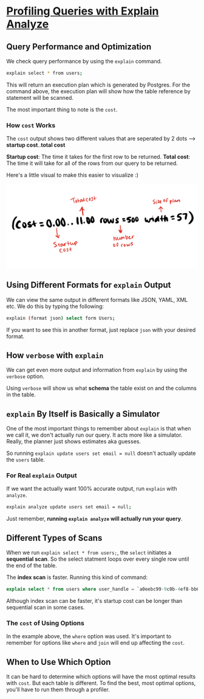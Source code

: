 # [Profiling Queries with Explain Analyze](https://egghead.io/lessons/postgresql-profiling-queries-with-explain-analyze)

## Query Performance and Optimization

We check query performance by using the `explain` command.

```bash
explain select * from users;
```

This will return an execution plan which is generated by Postgres. For the command above, the execution plan will show how the table reference by statement will be scanned.

The most important thing to note is the `cost`.

### How `cost` Works

The `cost` output shows two different values that are seperated by 2 dots --> **startup cost**..**total cost**

**Startup cost**: The time it takes for the first row to be returned.
**Total cost**: The time it will take for all of the rows from our query to be returned.

Here's a little visual to make this easier to visualize :)

![Image of cost output](images/explain-sql-output.jpg)

## Using Different Formats for `explain` Output

We can view the same output in different formats like JSON, YAML, XML etc. We do this by typing the following:

```bash
explain (format json) select form Users;
```

If you want to see this in another format, just replace `json` with your desired format.

## How `verbose` with `explain`

We can get even more output and information from `explain` by using the `verbose` option.

Using `verbose` will show us what **schema** the table exist on and the columns in the table.

## `explain` By Itself is Basically a Simulator

One of the most important things to remember about `explain` is that when we call it, we don't actually run our query. It acts more like a simulator. Really, the planner just shows estimates aka guesses.

So running `explain update users set email = null` doesn't actually update the `users` table.

### For Real `explain` Output

If we want the actually want 100% accurate output, run `explain` with `analyze`.

```bash
explain analyze update users set email = null;
```

Just remember, **running `explain analyze` will actually run your query**.

## Different Types of Scans

When we run `explain select * from users;`, the `select` initiates a **sequential scan**. So the select statment loops over every single row until the end of the table.

The **index scan** is faster. Running this kind of command:

```sql
explain select * from users where user_handle = `a0eebc99-9c0b-4ef8-bb6d-6bb9bd380a11`;
```

Although index scan can be faster, it's startup cost can be longer than sequential scan in some cases.

### The `cost` of Using Options

In the example above, the `where` option was used. It's important to remember for options like `where` and `join` will end up affecting the `cost`.

## When to Use Which Option

It can be hard to determine which options will have the most optimal results with `cost`. But each table is different. To find the best, most optimal options, you'll have to run them through a profiler.
